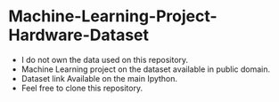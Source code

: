 # Machine-Learning-Project-Hardware-Dataset
* I do not own the data used on this repository.
* Machine Learning project on the dataset available in public domain.
* Dataset link Available on the main Ipython.
* Feel free to clone this repository.
